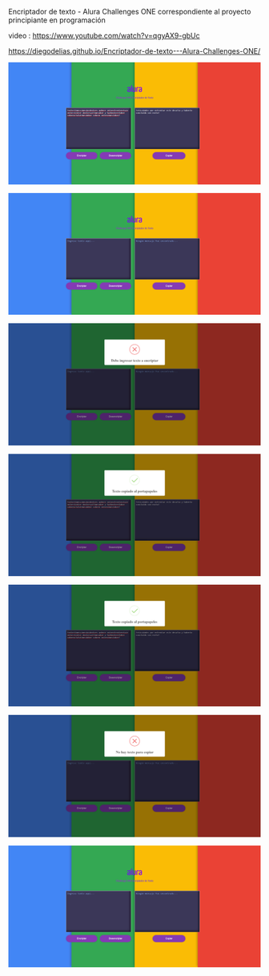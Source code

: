 Encriptador de texto - Alura Challenges ONE correspondiente al proyecto principiante en programación

video : https://www.youtube.com/watch?v=qgyAX9-gbUc

https://diegodelias.github.io/Encriptador-de-texto---Alura-Challenges-ONE/

![](imagenes/uno.jpg)

![](imagenes/dos.jpg)

![](imagenes/tres.jpg)

![](imagenes/cuatro.jpg)

![](imagenes/cinco.jpg)

![](imagenes/seis.jpg)

![](imagenes/siete.jpg)
